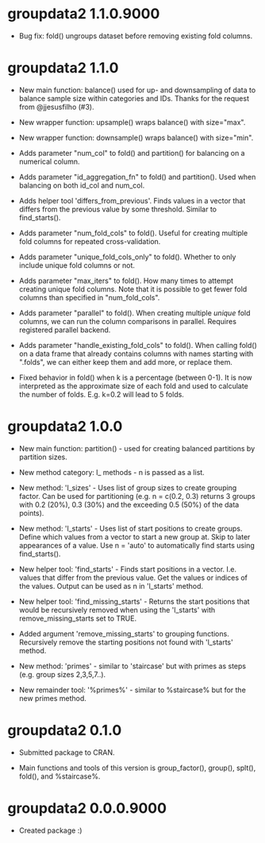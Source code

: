 # groupdata2 1.1.0.9000

* Bug fix: fold() ungroups dataset before removing existing fold columns.

# groupdata2 1.1.0

* New main function: balance() used for up- and downsampling of data to balance sample size within categories and IDs. 
Thanks for the request from @jjesusfilho (#3).

* New wrapper function: upsample() wraps balance() with size="max".  

* New wrapper function: downsample() wraps balance() with size="min".    

* Adds parameter "num_col" to fold() and partition() for balancing on a numerical column.  

* Adds parameter "id_aggregation_fn" to fold() and partition(). Used when balancing on both id_col and num_col.  

* Adds helper tool 'differs_from_previous'. Finds values in a vector that differs from the previous value by some threshold. Similar to find_starts().

* Adds parameter "num_fold_cols" to fold(). Useful for creating multiple fold columns for repeated cross-validation.

* Adds parameter "unique_fold_cols_only" to fold(). Whether to only include unique fold columns or not.   

* Adds parameter "max_iters" to fold(). How many times to attempt creating unique fold columns. Note that it is possible to get fewer fold columns than specified in "num_fold_cols".

* Adds parameter "parallel" to fold(). When creating multiple *unique* fold columns, we can run the column comparisons in parallel. Requires registered parallel backend.

* Adds parameter "handle_existing_fold_cols" to fold(). When calling fold() on a data frame that already contains columns with names starting with ".folds", we can either keep them and add more, or replace them.

* Fixed behavior in fold() when k is a percentage (between 0-1). It is now interpreted as the approximate size of each fold and used to calculate the number of folds. E.g. k=0.2 will lead to 5 folds.  


# groupdata2 1.0.0

* New main function: partition() - used for creating balanced partitions by partition sizes.  

* New method category: l_ methods - n is passed as a list.  

* New method: 'l_sizes' - Uses list of group sizes to create grouping factor. Can be used for partitioning (e.g. n = c(0.2, 0.3) returns 3 groups with 0.2 (20\%), 0.3 (30\%) and the exceeding 0.5 (50\%) of the data points).  

* New method: 'l_starts' - Uses list of start positions to create groups. Define which values from a vector to start a new group at. Skip to later appearances of a value. Use n = 'auto' to automatically find starts using find_starts().  

* New helper tool: 'find_starts' - Finds start positions in a vector. I.e. values that differ from the previous value. Get the values or indices of the values. Output can be used as n in 'l_starts' method.  

* New helper tool: 'find_missing_starts' - Returns the start positions that would be recursively removed when using the 'l_starts' with remove_missing_starts set to TRUE.

* Added argument 'remove_missing_starts' to grouping functions. Recursively remove the starting positions not found with 'l_starts' method.

* New method: 'primes' - similar to 'staircase' but with primes as steps (e.g. group sizes 2,3,5,7..).  

* New remainder tool: '%primes%' - similar to %staircase% but for the new primes method.  


# groupdata2 0.1.0

* Submitted package to CRAN.  

* Main functions and tools of this version is group_factor(), group(), splt(), fold(), and %staircase%.  


# groupdata2 0.0.0.9000

* Created package :)  
